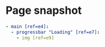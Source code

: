 # Page snapshot

```yaml
- main [ref=e4]:
  - progressbar "Loading" [ref=e7]:
    - img [ref=e9]
```